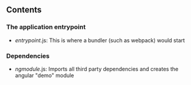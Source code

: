 ## Contents
 
### The application entrypoint
- *entrypoint*.js: This is where a bundler (such as webpack) would start

### Dependencies
- *ngmodule*.js: Imports all third party dependencies and creates the angular "demo" module

